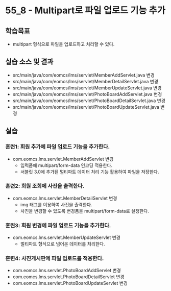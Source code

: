 # 55_8 - Multipart로 파일 업로드 기능 추가 

## 학습목표

- multipart 형식으로 파일을 업로드하고 처리할 수 있다.

## 실습 소스 및 결과

- src/main/java/com/eomcs/lms/servlet/MemberAddServlet.java 변경
- src/main/java/com/eomcs/lms/servlet/MemberDetailServlet.java 변경
- src/main/java/com/eomcs/lms/servlet/MemberUpdateServlet.java 변경
- src/main/java/com/eomcs/lms/servlet/PhotoBoardAddServlet.java 변경
- src/main/java/com/eomcs/lms/servlet/PhotoBoardDetailServlet.java 변경
- src/main/java/com/eomcs/lms/servlet/PhotoBoardUpdateServlet.java 변경

## 실습  

### 훈련1: 회원 추가에 파일 업로드 기능을 추가한다.

- com.eomcs.lms.servlet.MemberAddServlet 변경
  - 입력폼에 multipart/form-data 인코딩 적용한다.
  - 서블릿 3.0에 추가된 멀티파트 데이터 처리 기능 활용하여 파일을 저장한다.

### 훈련2: 회원 조회에 사진을 출력한다.

- com.eomcs.lms.servlet.MemberDetailServlet 변경
  - img 태그를 이용하여 사진을 출력한다.
  - 사진을 변경할 수 있도록 변경폼을 multipart/form-data로 설정한다. 

### 훈련3: 회원 변경에 파일 업로드 기능을 추가한다.

- com.eomcs.lms.servlet.MemberUpdateServlet 변경
  - 멀티파트 형식으로 넘어온 데이터를 처리한다.
  
### 훈련4: 사진게시판에 파일 업로드를 적용한다.

- com.eomcs.lms.servlet.PhotoBoardAddServlet 변경
- com.eomcs.lms.servlet.PhotoBoardDetailServlet 변경
- com.eomcs.lms.servlet.PhotoBoardUpdateServlet 변경
